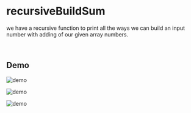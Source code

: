 # recursiveBuildSum

we have a recursive function to print all the ways we can build an input number with adding of our given array numbers.

<br>

## Demo

![demo](https://github.com/msfpt/recursiveBuildSum/blob/master/demo/e2_1.PNG?raw=true)

![demo](https://github.com/msfpt/recursiveBuildSum/blob/master/demo/e2_2.PNG?raw=true)

![demo](https://github.com/msfpt/recursiveBuildSum/blob/master/demo/e2_3.PNG?raw=true)